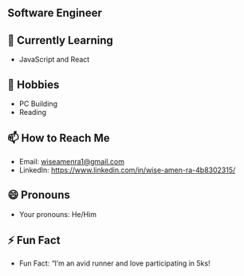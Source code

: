 ## Software Engineer

## 🌱 Currently Learning
  - JavaScript and React 

## 💬 Hobbies
  - PC Building 
  - Reading

## 📫 How to Reach Me
  - Email: wiseamenra1@gmail.com
  - LinkedIn: https://www.linkedin.com/in/wise-amen-ra-4b8302315/

## 😄 Pronouns
  - Your pronouns: He/Him

## ⚡ Fun Fact
  - Fun Fact: “I’m an avid runner and love participating in 5ks!
